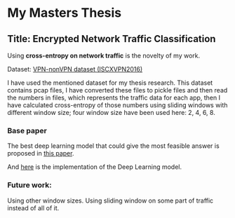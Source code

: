 # My Masters Thesis

## Title: Encrypted Network Traffic Classification


Using **cross-entropy on network traffic** is the novelty of my work. 

Dataset: [VPN-nonVPN dataset (ISCXVPN2016)](https://www.unb.ca/cic/datasets/vpn.html)

I have used the mentioned dataset for my thesis research. This dataset contains pcap files, I have converted these files to pickle files and then read the numbers in files, which represents the traffic data for each app, then I have calculated cross-entropy of those numbers using sliding windows with different window size; four window size have been used here: 2, 4, 6, 8.

### Base paper
The best deep learning model that could give the most feasible answer is proposed in [this paper](https://arxiv.org/pdf/1709.02656.pdf).

And [here](https://github.com/spacelover1/deeppacket) is the implementation of the Deep Learning model.


### Future work:

Using other window sizes.
Using sliding window on some part of traffic instead of all of it.

